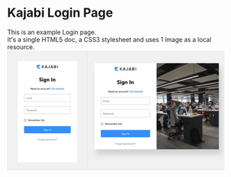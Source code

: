 # Kajabi Login Page   
This is an example Login page.  
It's a single HTML5 doc, a CSS3 stylesheet and uses 1 image as a local resource.  
![Login screenshots](./KajabiLoginPageScreenshots.png)
